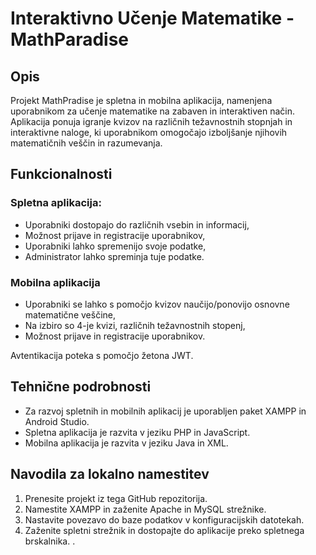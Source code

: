 # Interaktivno Učenje Matematike - MathParadise

## Opis

Projekt MathPradise je spletna in mobilna aplikacija, namenjena uporabnikom za učenje matematike na zabaven in interaktiven način. Aplikacija ponuja igranje kvizov na različnih težavnostnih stopnjah in interaktivne naloge, ki uporabnikom omogočajo izboljšanje njihovih matematičnih veščin in razumevanja.

## Funkcionalnosti

### Spletna aplikacija:

- Uporabniki dostopajo do različnih vsebin in informacij,
- Možnost prijave in registracije uporabnikov,
- Uporabniki lahko spremenijo svoje podatke,
- Administrator lahko spreminja tuje podatke.

### Mobilna aplikacija

- Uporabniki se lahko s pomočjo kvizov naučijo/ponovijo osnovne matematične veščine,
- Na izbiro so 4-je kvizi, različnih težavnostnih stopenj,
- Možnost prijave in registracije uporabnikov.

Avtentikacija poteka s pomočjo žetona JWT.

## Tehnične podrobnosti

- Za razvoj spletnih in mobilnih aplikacij je uporabljen paket XAMPP in Android Studio.
- Spletna aplikacija je razvita v jeziku PHP in JavaScript.
- Mobilna aplikacija je razvita v jeziku Java in XML.

## Navodila za lokalno namestitev

1. Prenesite projekt iz tega GitHub repozitorija.
2. Namestite XAMPP in zaženite Apache in MySQL strežnike.
3. Nastavite povezavo do baze podatkov v konfiguracijskih datotekah.
4. Zaženite spletni strežnik in dostopajte do aplikacije preko spletnega brskalnika.
.
